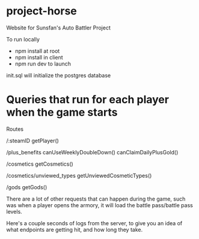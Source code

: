 # project-horse

Website for Sunsfan's Auto Battler Project

To run locally

- npm install at root
- npm install in client
- npm run dev to launch

init.sql will initialize the postgres database

# Queries that run for each player when the game starts

Routes

/:steamID
getPlayer()

/plus_benefits
canUseWeeklyDoubleDown()
canClaimDailyPlusGold()

/cosmetics
getCosmetics()

/cosmetics/unviewed_types
getUnviewedCosmeticTypes()

/gods
getGods()

There are a lot of other requests that can happen during the game, such was when a player opens the armory, it will load the battle pass/battle pass levels.

Here's a couple seconds of logs from the server, to give you an idea of what endpoints are getting hit, and how long they take.
